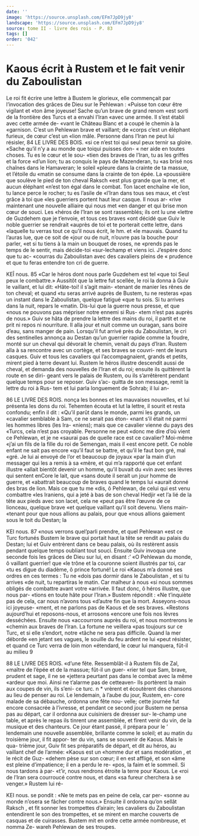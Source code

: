 ```yaml
---
date: ''
image: 'https://source.unsplash.com/EFm7JpD9jy8'
landscape: 'https://source.unsplash.com/EFm7JpD9jy8'
source: tome II - livre des rois - P. 83
tags: []
order: '042'
---
```


# Kaous écrit à Rustem et le fait venir du Zaboulistan

Le roi fit écrire une lettre à Bustem le glorieux, elle commençait par l’invocation des grâces de Dieu sur le Pehlewan : «Puisse ton cœur être vigilant et «ton âme joyeuse! Sache qu’un brave de grand renom «est sorti de la frontière des Turcs et a envahi l’Iran «avec une armée. Il s’est établi avec cette armée de-
«vant le Château Blanc et a coupé le chemin à la «garnison. C’est un Pehlewan brave et vaillant; de «corps c’est un éléphant furieux, de cœur c’est un
«lion mâle. Personne dans l’Iran ne peut lui résisler,
84 LE LIVRE DES BOIS.
«si ce n’est toi qui seul peux ternir sa gloire. «Sache qu’il n’y a au monde que toiqui puisses don-
« ner aide en toutes choses. Tu es le cœur et le sou- «tien des braves de l’Iran, tu as les griffes et la force «d’un lion; tu as conquis le pays de Mazenderan, tu «as brisé nos chaînes dans le Hamaveran; le soleil «pleure dans la crainte de ta massue, et l’étoile du «matin se consume dans la crainte de ton épée. La «poussière que soulève le pied de ton cheval Raksch
«est plus grande que la mer, et aucun éléphant «n’est ton égal dans le combat. Ton lacet enchaîne
«le lion, tu lance perce le rocher; tu es l’asile de «l’Iran dans tous ses maux, et c’est grâce à toi que
«les guerriers portent haut leur casque. Il nous ar-
«rive maintenant une nouvelle alliaire qui nous met
«en danger et qui brise mon cœur de souci. Les «héros de l’Iran se sont rassemblés; ils ont lu une
«lettre de Guzdehem que je t’envoie, et tous ces braves «ont décidé que Guiv le noble guerrier se rendrait «auprès de toi et te porterait cette lettre, dans «laquelle tu verras tout ce qu’il nous écrit, le hm. et
«le mauvais. Quand tu l’auras lue, que ce soit de «jour ou de nuit, n’ouvre pas la bouche pour parler, «et si tu tiens à la main un bouquet de roses, ne «prends pas le temps de le sentir, mais décide-toi «sur-lechamp et viens ici. J’espère donc que tu ac- «courras du Zaboulistan avec des cavaliers pleins de « prudence et que tu feras entendre ton cri de guerre.

KEÎ nous. 85 «Car le héros dont nous parle Guzdehem est tel
«que toi Seul peux le combattre.»
Aussitôt que la lettre fut scellée, le roi la donna à
Guiv le vaillant, et lui dit: «Hâte-toi! il s’agit main- «tenant de manier les rênes de ton cheval; et quand «tu seras arrivé auprès de Bustem, tu ne resteras
«pas un instant dans le Zaboulistan, quelque fatigué «que tu sois. Si tu arrives dans la nuit, repars le «matin. Dis-lui que la guerre nous presse, et que «nous ne pouvons pas mépriser notre ennemi si Rus- «tem n’est pas auprès de nous.» Guiv se hâta de
prendre la lettre des mains du roi, il partit et ne prit ni repos ni nourriture. Il alla jour et nuit comme un ouragan, sans boire d’eau, sans manger de pain. Lorsqu’il fut arrivé près du Zaboulistan, le cri des sentinelles annonça au Destan qu’un guerrier rapide
comme la foudre, monté sur un cheval qui dévorait
le chemin, venait du pays d’lran. Rustem alla à sa rencontre avec un cortège, et ses braves se couvri- rent de leurs casques. Guiv et tous les cavaliers qui l’accompagnaient, grands et petits, mirent pied à terre devant lui. Rustem le héros illustre descendit aussi de cheval, et demanda des nouvelles de l’Iran
et du roi; ensuite ils quittèrent la route en se diri- geant vers le palais de Rustem, ou ils s’arrêtèrent pendant quelque temps pour se reposer. Guiv s’ac- quitta de son message, remit la lettre du roi à Rus- tem et lui parla longuement de Sohrab; il lui an-

86 LE LIVRE DES ROIS.
nonça les bonnes et les mauvaises nouvelles, et lui présenta les dons du roi. Tehemten écouta et lut la lettre, il sourit et resta confondu; enfin il dit : «Qu’il parût dans le monde, parmi les grands, un «cavalier semblable à Sam, ce ne serait pas éton- «nant s’il était né parmi les hommes libres (les Ira-
«niens); mais que ce cavalier vienne du pays des «Turcs, cela n’est pas croyable. Personne ne peut «donc me dire d’où vient ce Pehlewan, et je ne «saurai pas de quelle race est ce cavalier? Moi-même «j’ai un fils de la fille du roi de Semengan, mais il «est encore petit. Ce noble enfant ne sait pas encore «qu’il faut se battre, et qu’il le faut bon gré, mal
«gré. Je lui ai envoyé de l’or et beaucoup de joyaux
«par la main d’un messager qui les a remis à sa «mère, et qui m’a rapporté que cet enfant illustre
«allait bientôt devenir un homme, qu’il buvait du
«vin avec ses lèvres qui sentent enCore le lait, que «sans doute il serait un jour homme de guerre, et «abattrait beaucoup de braves quand le temps lui «aurait donné des bras de lion. Mais ce que tu me «dis, ô Pehlewan, de celui qui est venu combattre «les Iraniens, qui a jeté à bas de son cheval Hedjir
«et l’a lié de la tête aux pieds avec son lacet, cela ne
«peut pas être l’œuvre de ce lionceau, quelque brave
«et quelque vaillant qu’il soit devenu. Viens main- «tenant pour que nous allions au palais, pour que «nous allions gaiement sous le toit du Destan; la

KEI nous. 87 «nous verrons quel’parli prendre, et quel Pehlewan
«est ce Turc fortunés
Bustem le brave qui portait haut la tête se rendit
au palais du Destan; lui et Guiv entrèrent dans ce beau palais, où ils restèrent assis pendant quelque temps oubliant tout souci. Ensuite Guiv invoqua une seconde fois les grâces de Dieu sur lui, en disant :’
«O Pehlewan du monde, ô vaillant guerrier! que «le trône et la couronne soient illustrés par toi, car
«tu es digue du diadème, ô prince fortuné! Le roi «Kaous m’a donné ses ordres en ces termes : Tu ne «dois pas dormir dans le Zaboulistan , et si tu arrives «de nuit, tu repartiras le matin. Car malheur à nous «si nous sommes obligés de combattre avant votre «arrivée. Il faut donc, ô héros illustre, que nous par- «tions en toute hâte pour l’Iran.» Bustem répondit :
«Ne t’inquiète pas de cela, car nous n’avons tous
«d’autre fin que la mort. Asseyons-nous ici joyeuse- «ment, et ne parlons pas de Kaous et de ses braves. «Restons aujourd’hui et reposons-nous, et arrosons «encore une fois nos lèvres desséchées. Ensuite nous «accourrons auprès du roi, et nous montrerons le «chemin aux braves de l’lran. La fortune ne veillera «pas toujours sur ce Turc, et si elle s’endort, notre «tâche ne sera pas difficile. Quand la mer déborde
«en jetant ses vagues, le souille du feu ardent ne lui «peut résister, et quand ce Turc verra de loin mon «étendard, le cœur lui manquera, fût-il au milieu
9

88 LE LIVRE DES ROIS. «d’une fête. Ressemblât-il à Rustem fils de Zal,
«maître de l’épée et de la massue; fût-il un guer-
«rier tel que Sam, brave, prudent et sage, il ne se «jettera peurtant pas dans le combat avec la même «ardeur que moi. Ainsi ne t’alarme pas de cetteaven-
Ils portèrent la main aux coupes de vin, ils s’eni- ce turc. n \*
vrèrent et écoutèrent des chansons au lieu de penser
au roi. Le lendemain, à l’aube du jour, Rustem, en- core malade de sa débauche, ordonna une fête nou- velle; cette journée fut encore consacrée à l’ivresse,
et pendant ce second jour Bustem ne pensa pas au départ, car il ordonna aux cuisiniers de dresser sur- le-champ une table, et après le repas ils tinrent une assemblée, et firent venir du vin, de la musique et des chanteurs. Ce jour étant passé, il prépara pour le
’ lendemain une nouvelle assemblée, brillante comme
le soleil; et au matin du troisième jour, il fit appor- ter du vin, sans se souvenir de Kaous. Mais le qua- trième jour, Guiv fit ses préparatifs de départ, et dit
au héros, au vaillant chef de l’armée: «Kaous est un
«homme dur et sans modération , et le récit de Guz- «dehem pèse sur son cœur; il en est affligé, et son
«âme est pleine d’impatience; il en a perdu le re-
«pos, la faim et le sommeil. Si nous tardons à par- «t’ir, nous rendrons étroite la terre pour Kaous. Le
«roi de l’Iran sera courroucé contre nous, et dans
«sa fureur cherchera à se venger.» Rustem lui ré-

KEI nous. se pondit : «Ne te mets pas en peine de cela, car per-
«sonne au monde n’osera se fâcher contre nous.»
Ensuite il ordonna qu’on sellât Raksch , et fit sonner
les trompettes d’airain; les cavaliers du Zaboulistan entendirent le son des trompettes, et se mirent en marche couverts de casquas et de cuirasses. Bustem mit en ordre cette armée nombreuse, et nomma Ze- wareh Pehlewan de ses troupes.
